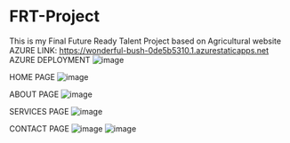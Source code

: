 # FRT-Project
This is my Final Future Ready Talent Project based on Agricultural website
AZURE LINK: https://wonderful-bush-0de5b5310.1.azurestaticapps.net
AZURE DEPLOYMENT
![image](https://user-images.githubusercontent.com/98329206/184369219-49fbc01a-a466-4920-999e-64c00b9146dc.png)

HOME PAGE
![image](https://user-images.githubusercontent.com/98329206/184369287-8476f2e5-fb88-4d0c-a5e9-50c4a4637ea4.png)

ABOUT PAGE
![image](https://user-images.githubusercontent.com/98329206/184369355-6ccb9f6a-e753-4582-8b79-fd7e36486291.png)

SERVICES PAGE
![image](https://user-images.githubusercontent.com/98329206/184369412-9df8dfff-57b7-4be6-9103-7e22eb92ac2b.png)

CONTACT PAGE
![image](https://user-images.githubusercontent.com/98329206/184369460-bbea7add-fc9a-4ca0-9897-4b515a385e4b.png)
![image](https://user-images.githubusercontent.com/98329206/184369560-be2d9c2d-ddba-4242-a7fa-896e42fa1b26.png)
